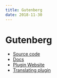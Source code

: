 ```yaml
---
title: Gutenberg
date: 2018-11-30
---
```


# Gutenberg

* [Source code](https://github.com/WordPress/gutenberg)
* [Docs](https://wordpress.org/gutenberg/handbook/)
* [Plugin Website](https://wordpress.org/plugins/gutenberg/)
* [Translating plugin](https://translate.wordpress.org/projects/wp-plugins/gutenberg)